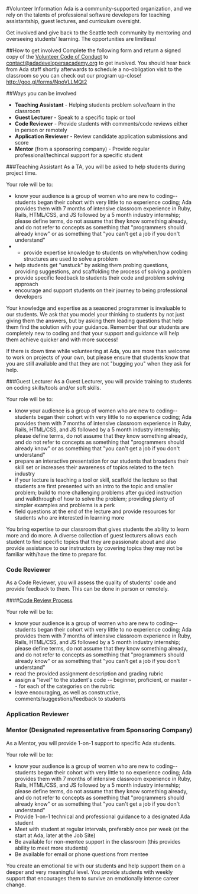 #Volunteer Information
Ada is a community-supported organization, and we rely on the talents of professional software developers for teaching assistantship, guest lectures, and curriculum oversight.

Get involved and give back to the Seattle tech community by mentoring and overseeing students’ learning. The opportunities are limitless!

##How to get involved
Complete the following form and return a signed copy of the [Volunteer Code of Conduct](https://docs.google.com/document/d/1LCGKZXhtCMCxpc4y_jfNOq3RDHA3tet29qqunVg7z6k/edit?usp=sharing) to contact@adadevelopersacademy.org to get involved. You should hear back from Ada staff shortly afterwards to schedule a no-obligation visit to the classroom so you can check out our program up-close!
http://goo.gl/forms/NpoVLLMQt2

##Ways you can be involved
- **Teaching Assistant** - Helping students problem solve/learn in the classroom
- **Guest Lecturer** - Speak to a specific topic or tool
- **Code Reviewer** - Provide students with comments/code reviews either in person or remotely
- **Application Reviewer** - Review candidate application submissions and score
- **Mentor** (from a sponsoring company) - Provide regular professional/techincal support for a specific student

###Teaching Assistant
As a TA, you will be asked to help students during project time.

Your role will be to:
- know your audience is a group of women who are new to coding--students began their cohort with very little to no experience coding; Ada provides them with 7 months of intensive classroom experience in Ruby, Rails, HTML/CSS, and JS followed by a 5 month industry internship; please define terms, do not assume that they know something already, and do not refer to concepts as something that "programmers should already know" or as something that "you can't get a job if you don't understand"
- - provide expertise knowledge to students on why/when/how coding structures are used to solve a problem
- help students get "unstuck" by asking them probing questions, providing suggestions, and scaffolding the process of solving a problem
- provide specific feedback to students their code and problem solving approach
- encourage and support students on their journey to being professional developers

Your knowledge and expertise as a seasoned programmer is invaluable to our students. We ask that you model your thinking to students by not just giving them the answers, but by asking them leading questions that help them find the solution with your guidance. Remember that our students are completely new to coding and that your support and guidance will help them achieve quicker and with more success!

If there is down time while volunteering at Ada, you are more than welcome to work on projects of your own, but please ensure that students know that you are still available and that they are not "bugging you" when they ask for help.

###Guest Lecturer
As a Guest Lecturer, you will provide training to students on coding skills/tools and/or soft skills.

Your role will be to:
- know your audience is a group of women who are new to coding--students began their cohort with very little to no experience coding; Ada provides them with 7 months of intensive classroom experience in Ruby, Rails, HTML/CSS, and JS followed by a 5 month industry internship; please define terms, do not assume that they know something already, and do not refer to concepts as something that "programmers should already know" or as something that "you can't get a job if you don't understand"
- prepare an interactive presentation for our students that broadens their skill set or increases their awareness of topics related to the tech industry
- if your lecture is teaching a tool or skill, scaffold the lecture so that students are first presented with an intro to the topic and smaller problem; build to more challenging problems after guided instruction and walkthrough of how to solve the problem; providing plenty of simpler examples and problems is a perk
- field questions at the end of the lecture and  provide resources for students who are interested in learning more

You bring expertise to our classroom that gives students the ability to learn more and do more. A diverse collection of guest lecturers allows each student to find specific topics that they are passionate about and also provide assistance to our instructors by covering topics they may not be familiar with/have the time to prepare for.

### Code Reviewer
As a Code Reviewer, you will assess the quality of students' code and provide feedback to them. This can be done in person or remotely.

####[Code Review Process](rubrics/code_review_process.md)

Your role will be to:
- know your audience is a group of women who are new to coding--students began their cohort with very little to no experience coding; Ada provides them with 7 months of intensive classroom experience in Ruby, Rails, HTML/CSS, and JS followed by a 5 month industry internship; please define terms, do not assume that they know something already, and do not refer to concepts as something that "programmers should already know" or as something that "you can't get a job if you don't understand"
- read the provided assignment description and grading rubric
- assign a "level" to the student's code -- beginner, proficient, or master -- for each of the categories on the rubric
- leave encouraging, as well as constructive, comments/suggestions/feedback to students

### Application Reviewer

### Mentor (Designated representative from Sponsoring Company)
As a Mentor, you will provide 1-on-1 support to specific Ada students.

Your role will be to:
- know your audience is a group of women who are new to coding--students began their cohort with very little to no experience coding; Ada provides them with 7 months of intensive classroom experience in Ruby, Rails, HTML/CSS, and JS followed by a 5 month industry internship; please define terms, do not assume that they know something already, and do not refer to concepts as something that "programmers should already know" or as something that "you can't get a job if you don't understand"
-	Provide 1-on-1 technical and professional guidance to a designated Ada student
-	Meet with student at regular intervals, preferably once per week (at the start at Ada, later at the Job Site)
-	Be available for non-mentee support in the classroom (this provides ability to meet more students)
-	Be available for email or phone questions from mentee

You create an emotional tie with our students and help support them on a deeper and very meaningful level. You provide students with weekly support that encourages them to survive an emotionally intense career change.
